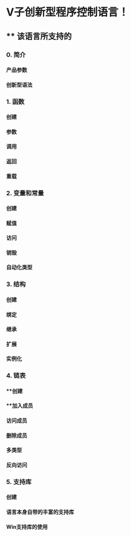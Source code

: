 # V子创新型程序控制语言！
## ** 该语言所支持的
### 0. 简介
#### 产品参数
#### 创新型语法
### 1. 函数
#### 创建
#### 参数
#### 调用
#### 返回
#### 重载
### 2. 变量和常量
#### 创建
#### 赋值
#### 访问
#### 销毁
#### 自动化类型
### 3. 结构
#### 创建
#### 绑定
#### 继承
#### 扩展
#### 实例化
### 4. 链表
#### **创建
#### **加入成员
#### 访问成员
#### 删除成员
#### 多类型
#### 反向访问
### 5. 支持库
#### 创建
#### 语言本身自带的丰富的支持库
#### Win支持库的使用
